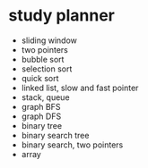 # study planner

- sliding window
- two pointers
- bubble sort
- selection sort 
- quick sort
- linked list, slow and fast pointer
- stack, queue
- graph BFS
- graph DFS
- binary tree
- binary search tree
- binary search, two pointers
- array
